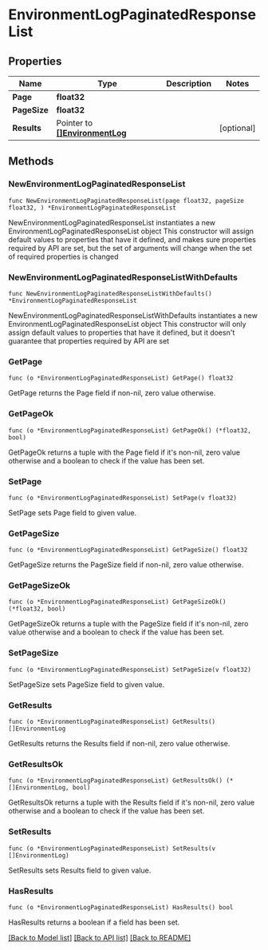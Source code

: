 # EnvironmentLogPaginatedResponseList

## Properties

Name | Type | Description | Notes
------------ | ------------- | ------------- | -------------
**Page** | **float32** |  | 
**PageSize** | **float32** |  | 
**Results** | Pointer to [**[]EnvironmentLog**](EnvironmentLog.md) |  | [optional] 

## Methods

### NewEnvironmentLogPaginatedResponseList

`func NewEnvironmentLogPaginatedResponseList(page float32, pageSize float32, ) *EnvironmentLogPaginatedResponseList`

NewEnvironmentLogPaginatedResponseList instantiates a new EnvironmentLogPaginatedResponseList object
This constructor will assign default values to properties that have it defined,
and makes sure properties required by API are set, but the set of arguments
will change when the set of required properties is changed

### NewEnvironmentLogPaginatedResponseListWithDefaults

`func NewEnvironmentLogPaginatedResponseListWithDefaults() *EnvironmentLogPaginatedResponseList`

NewEnvironmentLogPaginatedResponseListWithDefaults instantiates a new EnvironmentLogPaginatedResponseList object
This constructor will only assign default values to properties that have it defined,
but it doesn't guarantee that properties required by API are set

### GetPage

`func (o *EnvironmentLogPaginatedResponseList) GetPage() float32`

GetPage returns the Page field if non-nil, zero value otherwise.

### GetPageOk

`func (o *EnvironmentLogPaginatedResponseList) GetPageOk() (*float32, bool)`

GetPageOk returns a tuple with the Page field if it's non-nil, zero value otherwise
and a boolean to check if the value has been set.

### SetPage

`func (o *EnvironmentLogPaginatedResponseList) SetPage(v float32)`

SetPage sets Page field to given value.


### GetPageSize

`func (o *EnvironmentLogPaginatedResponseList) GetPageSize() float32`

GetPageSize returns the PageSize field if non-nil, zero value otherwise.

### GetPageSizeOk

`func (o *EnvironmentLogPaginatedResponseList) GetPageSizeOk() (*float32, bool)`

GetPageSizeOk returns a tuple with the PageSize field if it's non-nil, zero value otherwise
and a boolean to check if the value has been set.

### SetPageSize

`func (o *EnvironmentLogPaginatedResponseList) SetPageSize(v float32)`

SetPageSize sets PageSize field to given value.


### GetResults

`func (o *EnvironmentLogPaginatedResponseList) GetResults() []EnvironmentLog`

GetResults returns the Results field if non-nil, zero value otherwise.

### GetResultsOk

`func (o *EnvironmentLogPaginatedResponseList) GetResultsOk() (*[]EnvironmentLog, bool)`

GetResultsOk returns a tuple with the Results field if it's non-nil, zero value otherwise
and a boolean to check if the value has been set.

### SetResults

`func (o *EnvironmentLogPaginatedResponseList) SetResults(v []EnvironmentLog)`

SetResults sets Results field to given value.

### HasResults

`func (o *EnvironmentLogPaginatedResponseList) HasResults() bool`

HasResults returns a boolean if a field has been set.


[[Back to Model list]](../README.md#documentation-for-models) [[Back to API list]](../README.md#documentation-for-api-endpoints) [[Back to README]](../README.md)


